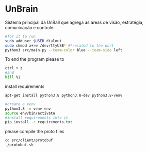 # UnBrain
Sistema principal da UnBall que agrega as áreas de visão, estratégia, comunicação e controle.

```bash
#for it to run
sudo adduser $USER dialout
sudo chmod a+rw /dev/ttyUSB* #*related to the port
python3 src/main.py --team-color blue --team-side left
```
To end the program please to 

```bash
ctrl + z
#and 
kill %1
```
install requirements

```bash
apt-get install python3.8 python3.8-dev python3.8-venv

#create a venv
python3.8 -m venv env
source env/bin/activate
#install requirements into it
pip install -r requirements.txt
```

please compile the proto files
```bash
cd src/client/protobuf
./protobuf.sh
```
